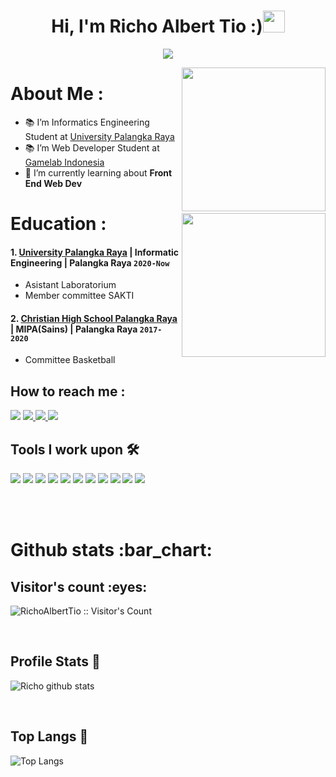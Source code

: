 
<h1 align="center">Hi, I'm Richo Albert Tio :)<img src="https://media.giphy.com/media/mGcNjsfWAjY5AEZNw6/giphy.gif" width="35"></h1>
  <p align="center">
  <a href="https://github.com/DenverCoder1/readme-typing-svg"><img src="https://readme-typing-svg.herokuapp.com?lines=Informatics+Engineering+Student;Class+Of+2020;Enthusiastic+About+New+Things&center=true&width=500&height=50"></a>
</p>

<img align='right' src="https://www.gamelab.id/img/logo-gamelab-187x51.png?v=3.10?v=3.1?v=1.1" width="230">

# About Me :
- 📚 I’m Informatics Engineering Student at <a href="https://www.upr.ac.id/">University Palangka Raya</a>
- 📚 I’m Web Developer Student at <a href="https://www.gamelab.id/">Gamelab Indonesia<a/>
- 🌱 I’m currently learning about <strong>Front End Web Dev</strong>
<img align='right' src="https://www.upr.ac.id/assets/images/logo/0.png" width="230"> 
   
# Education :
#### 1. [University Palangka Raya](https://www.upr.ac.id/) | Informatic Engineering | Palangka Raya `2020-Now`
   - Asistant Laboratorium 
   - Member committee SAKTI

 #### 2. [Christian High School Palangka Raya](https://smakristenpry.sch.id/) | MIPA(Sains) | Palangka Raya `2017-2020`
   - Committee Basketball
<!-- - 🔍 I’m looking to collaborate on <strong>Front-End Web Dev Projects</strong>
- 💬 Ask me about <strong>Pyhton, Pascal, Data Structures in C++,Java, Html, CSS, Sass, JavaScript, Jquery, Bootstrap, php,  Graphic Designing (Figma, Photoshop, canva),</strong> -->
<!-- - ⚡ Fun fact: I can talk 24/7 about Basketball. -->
<!-- <p><em>Informatics Engineering Student at <a href="https://www.upr.ac.id/">University Palangka Raya</a><img src="https://media.giphy.com/media/fYSnHlufseco8Fh93Z/giphy.gif" width="30"> 
</em></p> -->


## How to reach me :
<img src="https://img.shields.io/badge/richo16at2002@gmail.com-%23D14836.svg?&style=for-the-badge&logo=gmail&logoColor=white" href="richo16at2002@gmail.com">
<a  href="https://www.instagram.com/richo_albert_tio/">
<img src="https://img.shields.io/badge/richo_albert_tio-%23E4405F.svg?&style=for-the-badge&logo=instagram&logoColor=white">
</a>

<a href="https://www.linkedin.com/in/richo-albert-tio/">
<img src="https://img.shields.io/badge/Richo Albert Tio-%230077B5.svg?&style=for-the-badge&logo=linkedin&logoColor=white" >
</a>
<a href="https://github.com/RichoAlbertTio/">
<img src="https://img.shields.io/badge/Richo Albert Tio-000000.svg?&style=for-the-badge&logo=github&logoColor=white">
</a>
<!-- 
[![Linkedin: Royan Farid](https://img.shields.io/badge/-richo-albert-tio-blue?style=flat-square&logo=Linkedin&logoColor=white&link=https://www.linkedin.com/in/richo-albert-tio/)](https://www.linkedin.com/in/richo-albert-tio/)
[![GitHub RichoAlbertTio](https://img.shields.io/github/followers/RichoAlbertTio?label=follow&style=social)](https://github.com/RichoAlbertTio) -->

<br>

## Tools I work upon 🛠
<img src="http://img.shields.io/badge/-++-yellow?style=for-the-badge&logo=C&logoColor=white"> <img src="http://img.shields.io/badge/-Pascal-blue?style=for-the-badge&logo=Pascal&logoColor=blue"> <img src="http://img.shields.io/badge/-Sass-%23E4405F?style=for-the-badge&logo=sass&logoColor=white">
<img src="https://img.shields.io/badge/python%20-%2314354C.svg?&style=for-the-badge&logo=python&logoColor=white">   <img src="https://img.shields.io/badge/javascript%20-%23323330.svg?&style=for-the-badge&logo=javascript&logoColor=%23F7DF1E">   <img src="https://img.shields.io/badge/html5%20-%23E34F26.svg?&style=for-the-badge&logo=html5&logoColor=white">   <img src="https://img.shields.io/badge/css3%20-%231572B6.svg?&style=for-the-badge&logo=css3&logoColor=white">   <img src="https://img.shields.io/badge/bootstrap%20-%23563D7C.svg?&style=for-the-badge&logo=bootstrap&logoColor=white">   <img src="https://img.shields.io/badge/git%20-%23F05033.svg?&style=for-the-badge&logo=git&logoColor=white"/> <img src="http://img.shields.io/badge/-figma-purple?style=for-the-badge&logo=Figma&logoColor=blue">  <img src="http://img.shields.io/badge/-Java-red?style=for-the-badge&logo=java&logoColor=blue">

<br>

<br>

<h1>Github stats :bar_chart:</h1>

<h2>Visitor's count :eyes:</h2>
<p><img src="https://profile-counter.glitch.me/{RichoAlbertTio}/count.svg" alt="RichoAlbertTio :: Visitor's Count" /></p>

<br>

## Profile Stats 🎹
![Richo github stats](https://github-readme-stats.vercel.app/api?username=RichoAlbertTio&count_private=true&show_icons=true&theme=radical&include_all_commits=true)

<br>


<!--![Top Langs](https://github-readme-stats.vercel.app/api/top-langs/?username=RichoAlbertTio&theme=radical)-->
## Top Langs 👅
![Top Langs](https://github-readme-stats.vercel.app/api/top-langs/?username=RichoAlbertTio&langs_count=10&theme=tokyonight&layout=compact)

<br> <br>
 
<!-- <p><img src="https://github-readme-stats.vercel.app/api/top-langs/?username=AnhellO&langs_count=10&theme=tokyonight&layout=compact" alt="AnhellO :: Top Langs" /></p> -->
